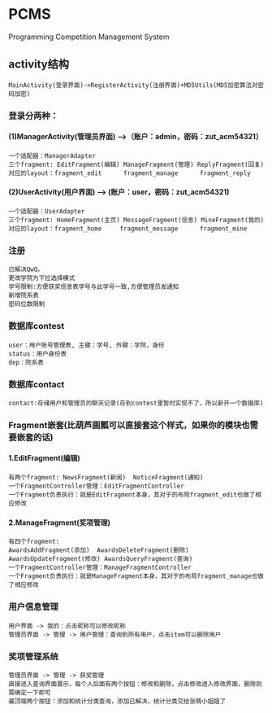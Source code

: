 # PCMS
Programming Competition Management System

## activity结构<br>
    MainActivity(登录界面)->RegisterActivity(注册界面)+MD5Utils(MD5加密算法对密码加密)

### 登录分两种：<br>

#### (1)ManagerActivity(管理员界面) -->（账户：admin，密码：zut_acm54321）<br>
    一个适配器：ManagerAdapter
    三个fragment: EditFragment(编辑) ManageFragment(管理) ReplyFragment(回复)
    对应的layout：fragment_edit      fragment_manage      fragment_reply

#### (2)UserActivity(用户界面)   --> (账户：user，密码：zut_acm54321)<br>
    一个适配器：UserAdapter
    三个fragment: HomeFragment(主页) MessageFragment(信息) MineFragment(我的)
    对应的layout：fragment_home     fragment_message      fragment_mine

### 注册
    已解决QwQ。
    更改学院为下拉选择模式
    学号限制:方便获奖信息表学号与此学号一致,方便管理员发通知
    新增院系表
    密码位数限制
### 数据库contest
    user：用户账号管理表, 主键：学号, 外键：学院，身份
    status：用户身份表
    dep：院系表
### 数据库contact
    contact:存储用户和管理员的聊天记录(存到contest里暂时实现不了，所以新开一个数据库)
### Fragment嵌套(比葫芦画瓢可以直接套这个样式，如果你的模块也需要嵌套的话)<br>
#### 1.EditFragment(编辑) <br>
    有两个fragment: NewsFragment(新闻)  NoticeFragment(通知)
    一个FragmentController管理：EditFragmentController
    一个Fragment负责执行：就是EditFragment本身，其对于的布局fragment_edit也做了相应修改

#### 2.ManageFragment(奖项管理)<br>
    有四个fragment:
    AwardsAddFragment(添加)  AwardsDeleteFragment(删除)
    AwardsUpdateFragment(修改) AwardsQueryFragment(查询)
    一个FragmentController管理：ManageFragmentController
    一个Fragment负责执行：就是ManageFragment本身，其对于的布局fragment_manage也做了相应修改

### 用户信息管理
    用户界面 -> 我的：点击昵称可以修改昵称
    管理员界面 -> 管理 -> 用户管理：查询到所有用户，点击item可以删除用户

### 奖项管理系统
    管理员界面 -> 管理 -> 获奖管理
    直接进入查询界面展示，每个人后面有两个按钮：修改和删除，点击修改进入修改界面，删除则需确定一下即可
    最顶端两个按钮：添加和统计分类查询，添加已解决，统计分类交给张萌小姐姐了

 
